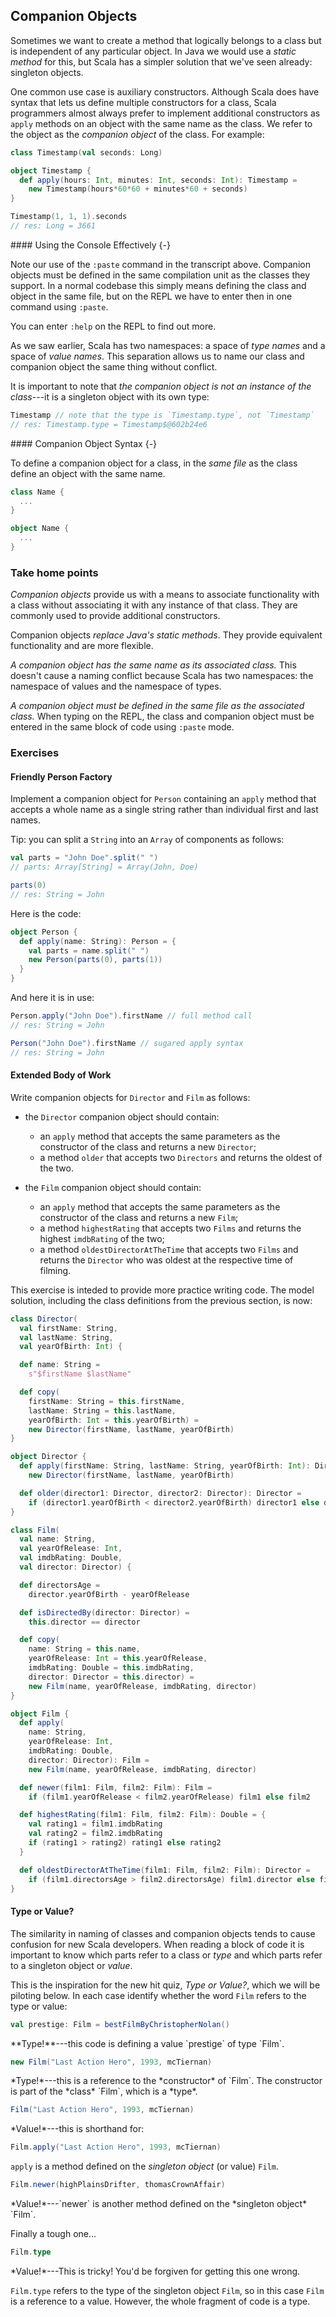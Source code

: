 ## Companion Objects

Sometimes we want to create a method that logically belongs to a class but is independent of any particular object. In Java we would use a *static method* for this, but Scala has a simpler solution that we've seen already: singleton objects.

One common use case is auxiliary constructors. Although Scala does have syntax that lets us define multiple constructors for a class, Scala programmers almost always prefer to implement additional constructors as `apply` methods on an object with the same name as the class. We refer to the object as the *companion object* of the class. For example:

~~~ scala
class Timestamp(val seconds: Long)

object Timestamp {
  def apply(hours: Int, minutes: Int, seconds: Int): Timestamp =
    new Timestamp(hours*60*60 + minutes*60 + seconds)
}

Timestamp(1, 1, 1).seconds
// res: Long = 3661
~~~

<div class="callout callout-info">
#### Using the Console Effectively {-}

Note our use of the `:paste` command in the transcript above. Companion objects must be defined in the same compilation unit as the classes they support. In a normal codebase this simply means defining the class and object in the same file, but on the REPL we have to enter then in one command using `:paste`.

You can enter `:help` on the REPL to find out more.
</div>

As we saw earlier, Scala has two namespaces: a space of *type names* and a space of *value names*. This separation allows us to name our class and companion object the same thing without conflict.

It is important to note that *the companion object is not an instance of the class*---it is a singleton object with its own type:

~~~ scala
Timestamp // note that the type is `Timestamp.type`, not `Timestamp`
// res: Timestamp.type = Timestamp$@602b24e6
~~~

<div class="callout callout-info">
#### Companion Object Syntax {-}

To define a companion object for a class, in the *same file* as the class define an object with the same name.

~~~ scala
class Name {
  ...
}

object Name {
  ...
}
~~~
</div>

### Take home points

*Companion objects* provide us with a means to associate functionality with a class without associating it with any instance of that class. They are commonly used to provide additional constructors.

Companion objects *replace Java's static methods*. They provide equivalent functionality and are more flexible.

*A companion object has the same name as its associated class.* This doesn't cause a naming conflict because Scala has two namespaces: the namespace of values and the namespace of types.

*A companion object must be defined in the same file as the associated class.* When typing on the REPL, the class and companion object must be entered in the same block of code using `:paste` mode.

### Exercises

#### Friendly Person Factory

Implement a companion object for `Person` containing an `apply` method that accepts a whole name as a single string rather than individual first and last names.

Tip: you can split a `String` into an `Array` of components as follows:

~~~ scala
val parts = "John Doe".split(" ")
// parts: Array[String] = Array(John, Doe)

parts(0)
// res: String = John
~~~

<div class="solution">
Here is the code:

~~~ scala
object Person {
  def apply(name: String): Person = {
    val parts = name.split(" ")
    new Person(parts(0), parts(1))
  }
}
~~~

And here it is in use:

~~~ scala
Person.apply("John Doe").firstName // full method call
// res: String = John

Person("John Doe").firstName // sugared apply syntax
// res: String = John
~~~
</div>

#### Extended Body of Work

Write companion objects for `Director` and `Film` as follows:

 - the `Director` companion object should contain:
    - an `apply` method that accepts the same parameters as the constructor of the class
      and returns a new `Director`;
    - a method `older` that accepts two `Directors` and returns the oldest of the two.

 - the `Film` companion object should contain:
    - an `apply` method that accepts the same parameters as the constructor of the class
      and returns a new `Film`;
    - a method `highestRating` that accepts two `Films` and returns the highest
      `imdbRating` of the two;
    - a method `oldestDirectorAtTheTime` that accepts two `Films` and returns the `Director`
      who was oldest at the respective time of filming.

<div class="solution">

This exercise is inteded to provide more practice writing code. The model solution, including the class definitions from the previous section, is now:

~~~ scala
class Director(
  val firstName: String,
  val lastName: String,
  val yearOfBirth: Int) {

  def name: String =
    s"$firstName $lastName"

  def copy(
    firstName: String = this.firstName,
    lastName: String = this.lastName,
    yearOfBirth: Int = this.yearOfBirth) =
    new Director(firstName, lastName, yearOfBirth)
}

object Director {
  def apply(firstName: String, lastName: String, yearOfBirth: Int): Director =
    new Director(firstName, lastName, yearOfBirth)

  def older(director1: Director, director2: Director): Director =
    if (director1.yearOfBirth < director2.yearOfBirth) director1 else director2
}

class Film(
  val name: String,
  val yearOfRelease: Int,
  val imdbRating: Double,
  val director: Director) {

  def directorsAge =
    director.yearOfBirth - yearOfRelease

  def isDirectedBy(director: Director) =
    this.director == director

  def copy(
    name: String = this.name,
    yearOfRelease: Int = this.yearOfRelease,
    imdbRating: Double = this.imdbRating,
    director: Director = this.director) =
    new Film(name, yearOfRelease, imdbRating, director)
}

object Film {
  def apply(
    name: String,
    yearOfRelease: Int,
    imdbRating: Double,
    director: Director): Film =
    new Film(name, yearOfRelease, imdbRating, director)

  def newer(film1: Film, film2: Film): Film =
    if (film1.yearOfRelease < film2.yearOfRelease) film1 else film2

  def highestRating(film1: Film, film2: Film): Double = {
    val rating1 = film1.imdbRating
    val rating2 = film2.imdbRating
    if (rating1 > rating2) rating1 else rating2
  }

  def oldestDirectorAtTheTime(film1: Film, film2: Film): Director =
    if (film1.directorsAge > film2.directorsAge) film1.director else film2.director
}
~~~

</div>

#### Type or Value?

The similarity in naming of classes and companion objects tends to cause confusion for new Scala developers. When reading a block of code it is important to know which parts refer to a class or *type* and which parts refer to a singleton object or *value*.

This is the inspiration for the new hit quiz, *Type or Value?*, which we will be piloting below. In each case identify whether the word `Film` refers to the type or value:

~~~ scala
val prestige: Film = bestFilmByChristopherNolan()
~~~

<div class="solution">
**Type!**---this code is defining a value `prestige` of type `Film`.
</div>

~~~ scala
new Film("Last Action Hero", 1993, mcTiernan)
~~~

<div class="solution">
*Type!*---this is a reference to the *constructor* of `Film`. The constructor is part of the *class* `Film`, which is a *type*.
</div>

~~~ scala
Film("Last Action Hero", 1993, mcTiernan)
~~~

<div class="solution">
*Value!*---this is shorthand for:

~~~ scala
Film.apply("Last Action Hero", 1993, mcTiernan)
~~~

`apply` is a method defined on the *singleton object* (or value) `Film`.
</div>

~~~ scala
Film.newer(highPlainsDrifter, thomasCrownAffair)
~~~

<div class="solution">
*Value!*---`newer` is another method defined on the *singleton object* `Film`.
</div>

Finally a tough one...

~~~ scala
Film.type
~~~

<div class="solution">
*Value!*---This is tricky! You'd be forgiven for getting this one wrong.

`Film.type` refers to the type of the singleton object `Film`, so in this case `Film` is a reference to a value. However, the whole fragment of code is a type.
</div>
